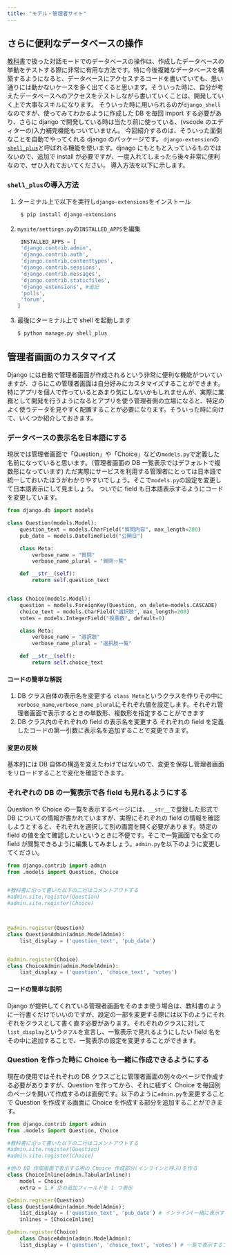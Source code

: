 ```yaml
---
title: "モデル・管理者サイト"
---
```


## さらに便利なデータベースの操作

[教科書](https://be-engineer.tech/docs/regular/webapp-basic-1/basic-django-polls/model-and-admin-site.html#:~:text=%E3%82%92%E5%AE%9F%E8%A1%8C%E3%81%99%E3%82%8B%E3%80%82-,%E3%83%87%E3%83%BC%E3%82%BF%E3%83%99%E3%83%BC%E3%82%B9%E3%82%92%E6%93%8D%E4%BD%9C%E3%81%97%E3%81%A6%E3%81%BF%E3%82%8B,-%EF%83%81)で扱った対話モードでのデータベースの操作は、作成したデータベースの挙動をテストする際に非常に有用な方法です。特に今後複雑なデータベースを構築するようになると、データベースにアクセスするコードを書いていても、思い通りには動かないケースを多く出てくると思います。そういった時に、自分が考えたデータベースへのアクセスをテストしながら書いていくことは、開発していく上で大事なスキルになります。
そういった時に用いられるのが`django_shell`なのですが、使ってみてわかるように作成した DB を毎回 import する必要があり、さらに django で開発している時は当たり前に使っている、(vscode のエディターの)入力補完機能もついていません。
今回紹介するのは、そういった面倒なことを自動でやってくれる django のパッケージです。
`django-extension`の[`shell_plus`](https://django-extensions.readthedocs.io/en/latest/shell_plus.html)と呼ばれる機能を使います。djnago にもともと入っているものではないので、追加で install が必要ですが、一度入れてしまったら後々非常に便利なので、ぜひ入れておいてください。
導入方法を以下に示します。

### `shell_plus`の導入方法

1. ターミナル上で以下を実行し`django-extensions`をインストール
   ```bash
    $ pip install django-extensions
   ```
2. `mysite/settings.py`の`INSTALLED_APPS`を編集
   ```python
    INSTALLED_APPS = [
    'django.contrib.admin',
    'django.contrib.auth',
    'django.contrib.contenttypes',
    'django.contrib.sessions',
    'django.contrib.messages',
    'django.contrib.staticfiles',
    'django_extensions', #追記
    'polls',
    'forum',
   ]
   ```
3. 最後にターミナル上で shell を起動します
   ```bash
   $ python manage.py shell_plus
   ```

## 管理者画面のカスタマイズ

Django には自動で管理者画面が作成されるという非常に便利な機能がついていますが、さらにこの管理者画面は自分好みにカスタマイズすることができます。特にアプリを個人で作っているとあまり気にしないかもしれませんが、実際に業務として開発を行うようになるとアプリを使う管理者側の立場になると、特定のよく使うデータを見やすく配置することが必要になります。そういった時に向けて、いくつか紹介しておきます。

### データベースの表示名を日本語にする

現状では管理者画面で「Question」や「Choice」などの`models.py`で定義した名前になっていると思います。（管理者画面の DB 一覧表示ではデフォルトで複数形になっています)
ただ実際にサービスを利用する管理者にとっては日本語で統一しておいたほうがわかりやすいでしょう。そこで`models.py`の設定を変更して日本語表示にして見ましょう。
ついでに field も日本語表示するようにコードを変更しています。

```python
from django.db import models

class Question(models.Model):
    question_text = models.CharField("質問内容", max_length=200)
    pub_date = models.DateTimeField("公開日")

    class Meta:
        verbose_name = "質問"
        verbose_name_plural = "質問一覧"

    def __str__(self):
        return self.question_text


class Choice(models.Model):
    question = models.ForeignKey(Question, on_delete=models.CASCADE)
    choice_text = models.CharField("選択肢", max_length=200)
    votes = models.IntegerField("投票数", default=0)

    class Meta:
        verbose_name = "選択肢"
        verbose_name_plural = "選択肢一覧"

    def __str__(self):
        return self.choice_text
```

#### コードの簡単な解説

1. DB クラス自体の表示名を変更する
   `class Meta`というクラスを作りその中に`verbose_name`,`verbose_name_plural`にそれぞれ値を設定します。それぞれ管理者画面で表示するときの単数形、複数形を指定することができます
1. DB クラス内のそれぞれの field の表示名を変更する
   それぞれの field を定義したコードの第一引数に表示名を追加することで変更できます。

#### 変更の反映

基本的には DB 自体の構造を変えたわけではないので、変更を保存し管理者画面をリロードすることで変化を確認できます。

### それぞれの DB の一覧表示で各 field も見れるようにする

Question や Choice の一覧を表示するページには、`__str__`で登録した形式で DB についての情報が書かれていますが、実際にそれぞれの field の情報を確認しようとすると、それぞれを選択して別の画面を開く必要があります。特定の field の値を全て確認したいというときに不便です。そこで一覧画面でも全ての field が閲覧できるように編集してみましょう。`admin.py`を以下のように変更してください。

```python
from django.contrib import admin
from .models import Question, Choice


#教科書に沿って書いた以下の二行はコメントアウトする
#admin.site.register(Question)
#admin.site.register(Choice)



@admin.register(Question)
class QuestionAdmin(admin.ModelAdmin):
    list_display = ('question_text', 'pub_date')


@admin.register(Choice)
class ChoiceAdmin(admin.ModelAdmin):
    list_display = ('question', 'choice_text', 'votes')
```

#### コードの簡単な説明

Django が提供してくれている管理者画面をそのまま使う場合は、教科書のように一行書くだけでいいのですが、設定の一部を変更する際には以下のようにそれぞれをクラスとして書く直す必要があります。それぞれのクラスに対して`list_display`という`タプル`を宣言し、一覧表示で見れるようにしたい field 名をその中に追加することで、一覧表示の設定を変更することができます。

### Question を作った時に Choice も一緒に作成できるようにする

現在の使用ではそれぞれの DB クラスごとに管理者画面の別々のページで作成する必要がありますが、Question を作ってから、それに紐ずく Choice を毎回別のページを開いて作成するのは面倒です。以下のように`admin.py`を変更することで Question を作成する画面に Choice を作成する部分を追加することができます。

```python
from django.contrib import admin
from .models import Question, Choice

#教科書に沿って書いた以下の二行はコメントアウトする
#admin.site.register(Question)
#admin.site.register(Choice)

#他の DB 作成画面で表示する用の Choice 作成部分(インラインと呼ぶ)を作る
class ChoiceInline(admin.TabularInline):
    model = Choice
    extra = 1 # 空の追加フィールドを 1 つ表示

@admin.register(Question)
class QuestionAdmin(admin.ModelAdmin):
    list_display = ('question_text', 'pub_date') # インライン(一緒に表示する部分)として登録
    inlines = [ChoiceInline]

@admin.register(Choice)
    class ChoiceAdmin(admin.ModelAdmin):
    list_display = ('question', 'choice_text', 'votes') # 一覧で表示するフィールド

```
